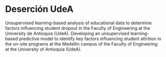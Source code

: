 # Deserción UdeA
Unsupervised learning-based analysis of educational data to determine factors influencing student dropout in the Faculty of Engineering at the University de Antioquia (UdeA).
Developing an unsupervised learning-based predictive model to identify key factors influencing student attrition in the on-site programs at the Medellin campus of the Faculty of Engineering at the University of Antioquia (UdeA).
